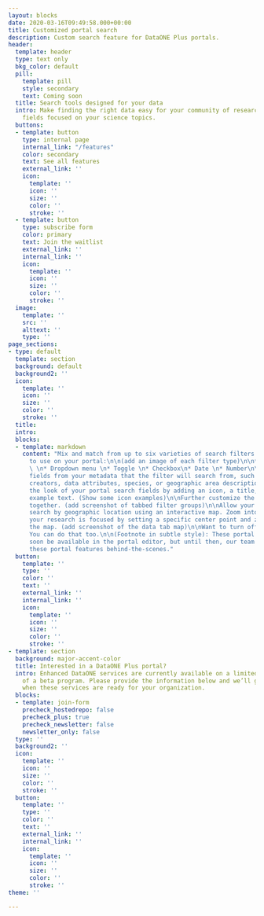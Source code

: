 ```yaml
---
layout: blocks
date: 2020-03-16T09:49:58.000+00:00
title: Customized portal search
description: Custom search feature for DataONE Plus portals.
header:
  template: header
  type: text only
  bkg_color: default
  pill:
    template: pill
    style: secondary
    text: Coming soon
  title: Search tools designed for your data
  intro: Make finding the right data easy for your community of researchers with search
    fields focused on your science topics.
  buttons:
  - template: button
    type: internal page
    internal_link: "/features"
    color: secondary
    text: See all features
    external_link: ''
    icon:
      template: ''
      icon: ''
      size: ''
      color: ''
      stroke: ''
  - template: button
    type: subscribe form
    color: primary
    text: Join the waitlist
    external_link: ''
    internal_link: ''
    icon:
      template: ''
      icon: ''
      size: ''
      color: ''
      stroke: ''
  image:
    template: ''
    src: ''
    alttext: ''
    type: ''
page_sections:
- type: default
  template: section
  background: default
  background2: ''
  icon:
    template: ''
    icon: ''
    size: ''
    color: ''
    stroke: ''
  title:
  intro:
  blocks:
  - template: markdown
    content: "Mix and match from up to six varieties of search filters for researchers
      to use on your portal:\n\n(add an image of each filter type)\n\n* Free-text
      \ \n* Dropdown menu \n* Toggle \n* Checkbox\n* Date \n* Number\n\nChoose which
      fields from your metadata that the filter will search from, such as title, keywords,
      creators, data attributes, species, or geographic area description. \n\nCustomize
      the look of your portal search fields by adding an icon, a title, and placeholder
      example text. (Show some icon examples)\n\nFurther customize the search display by grouping related filters
      together. (add screenshot of tabbed filter groups)\n\nAllow your community to
      search by geographic location using an interactive map. Zoom into the area where
      your research is focused by setting a specific center point and zoom level for
      the map. (add screenshot of the data tab map)\n\nWant to turn off the map altogether?
      You can do that too.\n\n(Footnote in subtle style): These portal features will
      soon be available in the portal editor, but until then, our team can configure
      these portal features behind-the-scenes."
  button:
    template: ''
    type: ''
    color: ''
    text: ''
    external_link: ''
    internal_link: ''
    icon:
      template: ''
      icon: ''
      size: ''
      color: ''
      stroke: ''
- template: section
  background: major-accent-color
  title: Interested in a DataONE Plus portal?
  intro: Enhanced DataONE services are currently available on a limited basis as part
    of a beta program. Please provide the information below and we’ll get in touch
    when these services are ready for your organization.
  blocks:
  - template: join-form
    precheck_hostedrepo: false
    precheck_plus: true
    precheck_newsletter: false
    newsletter_only: false
  type: ''
  background2: ''
  icon:
    template: ''
    icon: ''
    size: ''
    color: ''
    stroke: ''
  button:
    template: ''
    type: ''
    color: ''
    text: ''
    external_link: ''
    internal_link: ''
    icon:
      template: ''
      icon: ''
      size: ''
      color: ''
      stroke: ''
theme: ''

---
```

